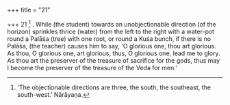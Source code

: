 +++
title = "21"

+++
21 [^7] . While (the student) towards an unobjectionable direction (of the horizon) sprinkles thrice (water) from the left to the right with a water-pot round a Palāśa (tree) with one root, or round a Kuśa bunch, if there is no Palāśa, (the teacher) causes him to say, 'O glorious one, thou art glorious. As thou, O glorious one, art glorious, thus, O glorious one, lead me to glory. As thou art the preserver of the treasure of sacrifice for the gods, thus may I become the preserver of the treasure of the Veda for men.'


[^7]:  'The objectionable directions are three, the south, the southeast, the south-west.' Nārāyaṇa.
